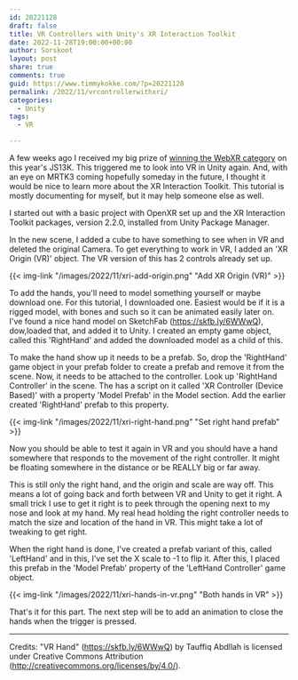 ```yaml
---
id: 20221128
draft: false
title: VR Controllers with Unity's XR Interaction Toolkit
date: 2022-11-28T19:00:00+00:00
author: Sorskoot
layout: post
share: true
comments: true
guid: https://www.timmykokke.com/?p=20221128
permalink: /2022/11/vrcontrollerwithxri/
categories:
  - Unity  
tags:
  - VR

---
```


A few weeks ago I received my big prize of [winning the WebXR category](https://js13kgames.com/entries/deathkeeper) on this year's JS13K. This triggered me to look into VR in Unity again. And, with an eye on MRTK3 coming hopefully someday in the future, I thought it would be nice to learn more about the XR Interaction Toolkit. This tutorial is mostly documenting for myself, but it may help someone else as well.

I started out with a basic project with OpenXR set up and the XR Interaction Toolkit packages, version 2.2.0, installed from Unity Package Manager.

In the new scene, I added a cube to have something to see when in VR and deleted the original Camera. To get everything to work in VR, I added an 'XR Origin (VR)' object. The VR version of this has 2 controls already set up.

{{< img-link "/images/2022/11/xri-add-origin.png" "Add XR Origin (VR)" >}}

To add the hands, you'll need to model something yourself or maybe download one. For this tutorial, I downloaded one. Easiest would be if it is a rigged model, with bones and such so it can be animated easily later on. I've found a nice hand model on SketchFab (https://skfb.ly/6WWwQ), dow,loaded that, and added it to Unity. I created an empty game object, called this 'RightHand' and added the downloaded model as a child of this.

To make the hand show up it needs to be a prefab. So, drop the 'RightHand' game object in your prefab folder to create a prefab and remove it from the scene. Now, it needs to be attached to the controller. Look up 'RightHand Controller' in the scene. The has a script on it called 'XR Controller (Device Based)' with a property 'Model Prefab' in the Model section. Add the earlier created 'RightHand' prefab to this property. 

{{< img-link "/images/2022/11/xri-right-hand.png" "Set right hand prefab" >}}

Now you should be able to test it again in VR and you should have a hand somewhere that responds to the movement of the right controller. It might be floating somewhere in the distance or be REALLY big or far away.

This is still only the right hand, and the origin and scale are way off. This means a lot of going back and forth between VR and Unity to get it right. A small trick I use to get it right is to peek through the opening next to my nose and look at my hand. My real head holding the right controller needs to match the size and location of the hand in VR. This might take a lot of tweaking to get right. 

When the right hand is done, I've created a prefab variant of this, called 'LeftHand' and in this, I've set the X scale to -1 to flip it. After this, I placed this prefab in the 'Model Prefab' property of the 'LeftHand Controller' game object.

{{< img-link "/images/2022/11/xri-hands-in-vr.png" "Both hands in VR" >}}

That's it for this part. The next step will be to add an animation to close the hands when the trigger is pressed. 

---
Credits: "VR Hand" (https://skfb.ly/6WWwQ) by Tauffiq Abdllah is licensed under Creative Commons Attribution (http://creativecommons.org/licenses/by/4.0/).